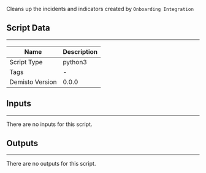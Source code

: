 Cleans up the incidents and indicators created by `Onboarding Integration`

## Script Data
---

| **Name** | **Description** |
| --- | --- |
| Script Type | python3 |
| Tags | - |
| Demisto Version | 0.0.0 |

## Inputs
---
There are no inputs for this script.

## Outputs
---
There are no outputs for this script.
